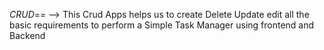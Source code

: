 _CRUD_== --> This Crud Apps helps us to create Delete Update edit all the basic requirements to perform a Simple Task Manager using frontend and Backend
